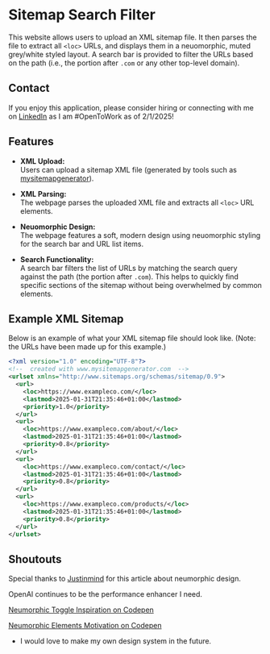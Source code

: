 # Sitemap Search Filter

This website allows users to upload an XML sitemap file. It then parses the file to extract all `<loc>` URLs, and displays them in a neuomorphic, muted grey/white styled layout. A search bar is provided to filter the URLs based on the path (i.e., the portion after `.com` or any other top-level domain).

## Contact
If you enjoy this application, please consider hiring or connecting with me on [LinkedIn](https://www.linkedin.com/in/jonamichahammo) as I am #OpenToWork as of 2/1/2025!

## Features

- **XML Upload:**  
  Users can upload a sitemap XML file (generated by tools such as [mysitemapgenerator](http://www.mysitemapgenerator.com)).

- **XML Parsing:**  
  The webpage parses the uploaded XML file and extracts all `<loc>` URL elements.

- **Neuomorphic Design:**  
  The webpage features a soft, modern design using neuomorphic styling for the search bar and URL list items.

- **Search Functionality:**  
  A search bar filters the list of URLs by matching the search query against the path (the portion after `.com`). This helps to quickly find specific sections of the sitemap without being overwhelmed by common elements.

## Example XML Sitemap

Below is an example of what your XML sitemap file should look like. (Note: the URLs have been made up for this example.)

```xml
<?xml version="1.0" encoding="UTF-8"?>
<!--  created with www.mysitemapgenerator.com  -->
<urlset xmlns="http://www.sitemaps.org/schemas/sitemap/0.9">
  <url>
    <loc>https://www.exampleco.com/</loc>
    <lastmod>2025-01-31T21:35:46+01:00</lastmod>
    <priority>1.0</priority>
  </url>
  <url>
    <loc>https://www.exampleco.com/about/</loc>
    <lastmod>2025-01-31T21:35:46+01:00</lastmod>
    <priority>0.8</priority>
  </url>
  <url>
    <loc>https://www.exampleco.com/contact/</loc>
    <lastmod>2025-01-31T21:35:46+01:00</lastmod>
    <priority>0.8</priority>
  </url>
  <url>
    <loc>https://www.exampleco.com/products/</loc>
    <lastmod>2025-01-31T21:35:46+01:00</lastmod>
    <priority>0.8</priority>
  </url>
</urlset>
```
## Shoutouts
Special thanks to [Justinmind](https://www.justinmind.com/blog/author/sarah-shaar/) for this article about neumorphic design.

OpenAI continues to be the performance enhancer I need.

[Neumorphic Toggle Inspiration on Codepen](https://codepen.io/halvves/pen/ExjxaKj)

[Neumorphic Elements Motivation on Codepen](https://codepen.io/myacode/full/PoqQQNM)
- I would love to make my own design system in the future.
